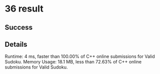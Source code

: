 # 36 result

## Success

## Details

Runtime: 4 ms, faster than 100.00% of C++ online submissions for Valid Sudoku.
Memory Usage: 18.1 MB, less than 72.63% of C++ online submissions for Valid Sudoku.
